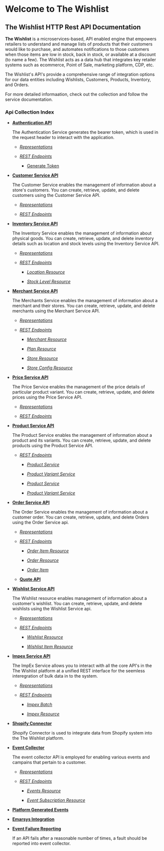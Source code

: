 # **Welcome to The Wishlist**


## **The Wishlist HTTP Rest API Documentation**

**The Wishlist**  is a microservices-based, API enabled engine that empowers retailers to understand and manage lists of products that their customers would like to purchase, and automates notifications to those customers when those items are low in stock, back in stock, or available at a discount (to name a few).  The Wishlist acts as a data hub that integrates key retailer systems such as ecommerce, Point of Sale, marketing platform, CDP, etc.  

The Wishlist's API's provide a comprehensive range of integration options for our data entities including Wishlists, Customers, Products, Inventory, and Orders. 

For more detailed informaation, check out the collection and follow the service documentation.


### Api Collection Index


- [**Authentication API**](authenticationsvcApi.md#authentication-api)	

	The Authentication Service generates the bearer token, which is used in the request header to interact with the application.
	
	- [*Representations*](authenticationsvcApi.md#representations)

	- [*REST Endpoints*](authenticationsvcApi.md#rest-endpoints)

		- [Generate Token](authenticationsvcApi.md#generate-token)
  
		

- [**Customer Service API**](customersvcApi.md#customer-api)
  
  The Customer Service enables the management of information about a store's customers. You can create, retrieve, update, and delete customers using the Customer Service API.
  
    - [*Representations*](customersvcApi.md#representations)
  
    - [*REST Endpoints*](customersvcApi.md#rest-endpoints)
  


- [**Inventory Service API**](inventorySvcAPI.md#inventory-api)
  
  The Inventory Service enables the management of information about physical goods. You can create, retrieve, update, and delete inventory details such as location and stock levels using the Inventory Service API.


    - [*Representations*](inventorySvcAPI.md#representations)
    
    - [*REST Endpoints*](inventorySvcAPI.md#rest-endpoints)
    
      - [*Location Resource*](inventorySvcAPI.md#location-resource)

      - [*Stock Level Resource*](inventorySvcAPI.md#stock-level-resource)


- [**Merchant Service API**](merchantsSvcAPI.md#merchants-api)
  
  The Merchants Service enables the management of information about a merchant and their stores. You can create, retrieve, update, and delete merchants using the Merchant Service API.

  - [*Representations*](merchantsSvcAPI.md#representations)

  - [*REST Endpoints*](merchantsSvcAPI.md#rest-endpoints)
    
    - [*Merchant Resource*](merchantsSvcAPI.md#merchant-resource)
    
    - [*Plan Resource*](merchantsSvcAPI.md#plan-resource)
    
    - [*Store Resource*](merchantsSvcAPI.md#store-resource)
    
    - [*Store Config Resource*](merchantsSvcAPI.md#store-config-resource)

  
- [**Price Service API**](priceSvcAPI.md#price-api)
  
  The Price Service enables the management of the price details of particular product variant. You can create, retrieve, update, and delete prices using the Price Service API.

    - [*Representations*](priceSvcAPI.md#representations)

    - [*REST Endpoints*](priceSvcAPI.md#rest-endpoints)


- [**Product Service API**](productsvcAPI.md#product-api)

    The Product Service enables the management of information about a product and its variants. You can create, retrieve, update, and delete products using the Product Service API.
    
  - [*REST Endpoints*](productsvcAPI.md#rest-endpoints)

      - [*Product Service*](productsvcAPI.md#product-service)
         
      - [*Product Variant Service*](productsvcAPI.md#product-variant-service)
     
       - [*Product Service*](productsvcAPI.md#product-service)
     
       - [*Product Variant Service*](productsvcAPI.md#product-variant-service)
     

- [**Order Service API**](ordersSvcApi.md#order-svc-api)

    The Order Service enables the management of information about a customer order. You can create, retrieve, update, and delete Orders using the Order Service api.

    - [*Representations*](ordersSvcApi.md#representations)

    - [*REST Endpoints*](ordersSvcApi.md#rest-endpoints)

      - [*Order Item Resource*](ordersSvcApi.md#order-item-resource)

      - [*Order Resource*](ordersSvcApi.md#order-resource)

      - [*Order Item*](ordersSvcApi.md#order-item)

    - [**Quote API**](quotesvcApi.md#Quote-api)

- [**Wishlist Service API**](wishlistSvcAPI.md#wishlist-api)
  
  The Wishlist resource enables management of information about a customer's wishlist. You can create, retrieve, update, and delete wishlists using the Wishlist Service api.

   - [*Representations*](wishlistSvcAPI.md#representations)

  - [*REST Endpoints*](wishlistSvcAPI.md#rest-endpoints)

    - [*Wishlist Resource*](wishlistSvcAPI.md#wishlist-resource)

    - [*Wishlist Item Resource*](wishlistSvcAPI.md#wishlist-item-resource)
 


- [**Impex Service API**](impexAPI.md#impex-api)

    The ImpEx Service allows you to interact with all the core API's in the The Wishlist platform at a unified REST interface for the seemless interegration of bulk data in to the system. 

  - [*Representations*](impexAPI.md#representations)

  - [*REST Endpoints*](impexAPI.md#rest-endpoints)

    - [*Impex Batch*](impexAPI.md#impex-resource)

    - [*Impex Resource*](impexAPI.md#impex-resource)



- [**Shopify Connector**](ShopifyConnector.md#shopify-connect)
  
  Shopify Connector is used to integrate data from  Shopify system into the The Wishlist platform.

- [**Event Collector**](eventcollectorAPI.md#event-collector-api)

    The event collector API is employed for enabling various events and campains that pertain to a customer.
    
    - [*Representations*](eventcollectorAPI.md#representations)

    - [*REST Endpoints*](eventcollectorAPI.md#rest-endpoints)

      - [*Events  Resource*](eventcollectorAPI.md#events--resource)

      - [*Event Subscription Resource*](eventcollectorAPI.md#event-subscription-resource)


- [**Platform Generated Events**](platformgeneratedevents.md#platform-generated-messages)


- [**Emarsys Integration**](emarsysIntegration.md#emarsys-integration)

- [**Event Failure Reporting**](apiFails.md#event-collector-api)

     If an API fails after a reasonable number of times, a fault should be reported into event collector.

